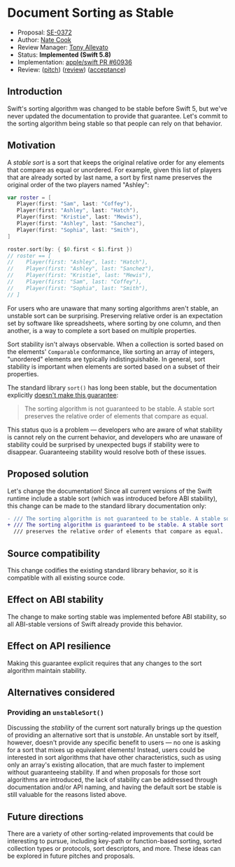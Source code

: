 # Document Sorting as Stable

* Proposal: [SE-0372](0372-document-sorting-as-stable.md)
* Author: [Nate Cook](https://github.com/natecook1000)
* Review Manager: [Tony Allevato](https://github.com/allevato)
* Status: **Implemented (Swift 5.8)**
* Implementation: [apple/swift PR #60936](https://github.com/apple/swift/pull/60936)
* Review: ([pitch](https://forums.swift.org/t/pitch-document-sorting-as-stable/59880)) ([review](https://forums.swift.org/t/se-0372-document-sorting-as-stable/60165)) ([acceptance](https://forums.swift.org/t/accepted-se-0372-document-sorting-as-stable/60425))

## Introduction

Swift's sorting algorithm was changed to be stable before Swift 5, but we've never updated the documentation to provide that guarantee. Let's commit to the sorting algorithm being stable so that people can rely on that behavior.

## Motivation

A *stable sort* is a sort that keeps the original relative order for any elements that compare as equal or unordered. For example, given this list of players that are already sorted by last name, a sort by first name preserves the original order of the two players named "Ashley":

```swift
var roster = [
   Player(first: "Sam", last: "Coffey"),
   Player(first: "Ashley", last: "Hatch"),
   Player(first: "Kristie", last: "Mewis"),
   Player(first: "Ashley", last: "Sanchez"),
   Player(first: "Sophia", last: "Smith"),
]

roster.sort(by: { $0.first < $1.first })
// roster == [
//    Player(first: "Ashley", last: "Hatch"),
//    Player(first: "Ashley", last: "Sanchez"),
//    Player(first: "Kristie", last: "Mewis"),
//    Player(first: "Sam", last: "Coffey"),
//    Player(first: "Sophia", last: "Smith"),
// ]
```

For users who are unaware that many sorting algorithms aren't stable, an unstable sort can be surprising. Preserving relative order is an expectation set by software like spreadsheets, where sorting by one column, and then another, is a way to complete a sort based on multiple properties.

Sort stability isn't always observable. When a collection is sorted based on the elements' `Comparable` conformance, like sorting an array of integers, "unordered" elements are typically indistinguishable. In general, sort stability is important when elements are sorted based on a subset of their properties.

The standard library `sort()` has long been stable, but the documentation explicitly [doesn't make this guarantee](https://github.com/apple/swift/blob/release/5.7/stdlib/public/core/Sort.swift#L40-L41):

> The sorting algorithm is not guaranteed to be stable. A stable sort preserves the relative order of elements that compare as equal.

This status quo is a problem — developers who are aware of what stability is cannot rely on the current behavior, and developers who are unaware of stability could be surprised by unexpected bugs if stability were to disappear. Guaranteeing stability would resolve both of these issues.

## Proposed solution

Let's change the documentation! Since all current versions of the Swift runtime include a stable sort (which was introduced before ABI stability), this change can be made to the standard library documentation only:

```diff
- /// The sorting algorithm is not guaranteed to be stable. A stable sort
+ /// The sorting algorithm is guaranteed to be stable. A stable sort
  /// preserves the relative order of elements that compare as equal.
```

## Source compatibility

This change codifies the existing standard library behavior, so it is compatible with all existing source code.

## Effect on ABI stability

The change to make sorting stable was implemented before ABI stability, so all ABI-stable versions of Swift already provide this behavior.

## Effect on API resilience

Making this guarantee explicit requires that any changes to the sort algorithm maintain stability.

## Alternatives considered

### Providing an `unstableSort()`

Discussing the *stability* of the current sort naturally brings up the question of providing an alternative sort that is *unstable*. An unstable sort by itself, however, doesn't provide any specific benefit to users — no one is asking for a sort that mixes up equivalent elements! Instead, users could be interested in sort algorithms that have other characteristics, such as using only an array's existing allocation, that are much faster to implement without guaranteeing stability. If and when proposals for those sort algorithms are introduced, the lack of stability can be addressed through documentation and/or API naming, and having the default sort be stable is still valuable for the reasons listed above.

## Future directions

There are a variety of other sorting-related improvements that could be interesting to pursue, including key-path or function-based sorting, sorted collection types or protocols, sort descriptors, and more. These ideas can be explored in future pitches and proposals.
